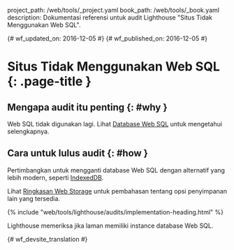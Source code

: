 project_path: /web/tools/_project.yaml
book_path: /web/tools/_book.yaml
description: Dokumentasi referensi untuk audit Lighthouse "Situs Tidak Menggunakan Web SQL".

{# wf_updated_on: 2016-12-05 #}
{# wf_published_on: 2016-12-05 #}

# Situs Tidak Menggunakan Web SQL  {: .page-title }

## Mengapa audit itu penting {: #why }

Web SQL tidak digunakan lagi. Lihat [Database Web SQL][spec] untuk mengetahui selengkapnya.

[spec]: https://www.w3.org/TR/webdatabase/

## Cara untuk lulus audit {: #how }

Pertimbangkan untuk mengganti database Web SQL dengan alternatif yang lebih modern, seperti
[IndexedDB][indexeddb].

Lihat [Ringkasan Web Storage][overview] untuk pembahasan tentang opsi penyimpanan
lain yang tersedia.

[indexeddb]: https://developer.mozilla.org/en-US/docs/Web/API/IndexedDB_API
[overview]: /web/fundamentals/instant-and-offline/web-storage/

{% include "web/tools/lighthouse/audits/implementation-heading.html" %}

Lighthouse memeriksa jika laman memiliki instance database Web SQL.


{# wf_devsite_translation #}
